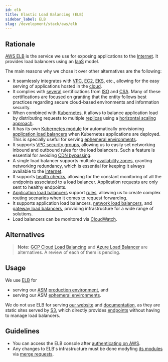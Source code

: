 ```yaml
---
id: elb
title: Elastic Load Balancing (ELB)
sidebar_label: ELB
slug: /development/stack/aws/elb
---
```


## Rationale

[AWS ELB][ELB] is the service we use
for exposing applications to the [Internet](https://en.wikipedia.org/wiki/Internet).
It provides load balancers using an [IaaS](https://en.wikipedia.org/wiki/Infrastructure_as_a_service)
model.

The main reasons why we chose it over other alternatives are the following:

- It seamlessly integrates with
  [VPC](/development/stack/aws/vpc/),
  [EC2](/development/stack/aws/ec2/),
  [EKS](/development/stack/aws/eks/),
  etc.,
  allowing for the easy serving of applications hosted in the [cloud](https://en.wikipedia.org/wiki/Cloud_computing).
- It complies with [several](https://aws.amazon.com/compliance/iso-certified/)
  certifications from [ISO](https://en.wikipedia.org/wiki/International_Organization_for_Standardization)
  and [CSA](https://en.wikipedia.org/wiki/Cloud_Security_Alliance).
  Many of these certifications are focused on granting
  that the entity follows best practices
  regarding secure cloud-based environments
  and information security.
- When combined with [Kubernetes](/development/stack/kubernetes/),
  it allows to balance application load
  by distributing requests to multiple [replicas](https://kubernetes.io/docs/concepts/workloads/controllers/deployment/#creating-a-deployment)
  using a [horizontal scaling approach](https://www.section.io/blog/scaling-horizontally-vs-vertically/).
- It has its own [Kubernetes module](https://github.com/kubernetes-sigs/aws-load-balancer-controller)
  for automatically provisioning [application load balancers][ALB]
  when Kubernetes applications are deployed.
  This is specially useful for serving [ephemeral environments](/about/security/integrity/developing-integrity#ephemeral-environments).
- It supports [VPC security groups](https://docs.aws.amazon.com/AWSEC2/latest/UserGuide/ec2-security-groups.html),
  allowing us to easily set networking inbound and outbound rules
  for the load balancers.
  Such a feature is essential for avoiding [CDN bypassing](https://opendatasecurity.co.uk/how-to-bypass-cdn/).
- A single load balancer supports multiple [availability zones](https://docs.aws.amazon.com/AWSEC2/latest/UserGuide/using-regions-availability-zones.html),
  granting networking redundancy,
  which is essential for keeping it always available
  to the [Internet](https://en.wikipedia.org/wiki/Internet).
- It supports [health checks](https://docs.aws.amazon.com/elasticloadbalancing/latest/application/target-group-health-checks.html),
  allowing for the constant monitoring
  of all the endpoints associated to a load balancer.
  Application requests are only sent to healthy endpoints.
- [Application load balancers][ALB] support [rules](https://docs.aws.amazon.com/elasticloadbalancing/latest/application/load-balancer-listeners.html#listener-rules),
  allowing us to create complex routing scenarios
  when it comes to request forwarding.
- It supports application load balancers,
  [network load balancers](https://docs.aws.amazon.com/elasticloadbalancing/latest/network/introduction.html),
  and [gateway load balancers](https://docs.aws.amazon.com/elasticloadbalancing/latest/gateway/introduction.html),
  providing infrastructure for a wide range of solutions.
- Load balancers can be monitored
  via [CloudWatch](/development/stack/aws/cloudwatch/).

## Alternatives

> **Note:**
> [GCP Cloud Load Balancing](https://cloud.google.com/load-balancing)
> and [Azure Load Balancer](https://azure.microsoft.com/en-us/services/load-balancer/)
> are alternatives.
> A review of each of them is pending.

## Usage

We use [ELB][ELB] for

- serving our [ASM](https://fluidattacks.com/categories/asm/)
  [production environment](https://gitlab.com/fluidattacks/product/-/blob/527c74bf5984f74582a8d9620a6f9c5ae54d2838/makes/applications/integrates/back/deploy/dev/k8s/ingress.yaml#L6),
  and
- serving our ASM [ephemeral environments](https://gitlab.com/fluidattacks/product/-/blob/527c74bf5984f74582a8d9620a6f9c5ae54d2838/makes/applications/integrates/back/deploy/prod/k8s/ingress.yaml#L6).

We do not use ELB for serving [our website](https://fluidattacks.com)
and [documentation](https://docs.fluidattacks.com),
as they are static sites served by [S3](/development/stack/aws/s3/),
which directly provides [endpoints](https://docs.aws.amazon.com/AmazonS3/latest/userguide/WebsiteEndpoints.html)
without having to manage load balancers.

## Guidelines

- You can access the ELB console
  after [authenticating on AWS](/development/stack/aws#guidelines).
- Any changes to ELB's infrastructure must be done
  modyfing [its modules](https://gitlab.com/fluidattacks/product/-/blob/527c74bf5984f74582a8d9620a6f9c5ae54d2838/makes/applications/integrates/back/deploy/prod/k8s/ingress.yaml)
  via [merge requests](https://docs.gitlab.com/ee/user/project/merge_requests/).

[ELB]: https://aws.amazon.com/elasticloadbalancing/
[ALB]: https://docs.aws.amazon.com/elasticloadbalancing/latest/application/introduction.html
